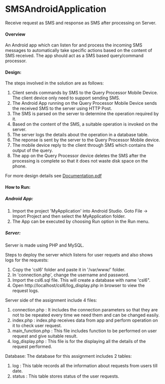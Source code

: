 # SMSAndroidApplication
Receive request as SMS and response as SMS after processing on Server.


#### Overview
An Android app which can listen for and process the incoming SMS messages to automatically take specific actions based on the content of SMS received. The app should act as a SMS  based  query/command  processor. 

#### Design:
The steps involved in the solution are as follows:

1. Client sends commands by SMS to the Query Processor Mobile Device. The client
device only need to support sending SMS.
2. The Android App running on the Query Processor Mobile Device sends the received
SMS to the server using HTTP Post.
3. The SMS is parsed on the server to determine the operation required by it.
4. Based on the content of the SMS, a suitable operation is invoked on the server.
5. The server logs the details about the operation in a database table.
6. The reponse is sent by the server to the Query Processor Mobile device.
7. The mobile device reply to the client through SMS which contains the output of
the query.
8. The app on the Query Processor device deletes the SMS after the processing is
complete so that it does not waste disk space on the phone.

For more design details see [Documentation.pdf](Documentation.pdf)

#### How to Run:
##### Android App:

1. Import the project 'MyApplication' into Android Studio.
Goto File → Import Project and then select the MyApplication folder.
2. The App can be executed by choosing Run option in the Run menu.

##### Server:
Server is made using PHP and MySQL.

Steps to deploy the server which listens for user requets and also shows logs for the requests:

1. Copy the 'csl6' folder and paste it in '/var/www/' folder.
2. In 'connection.php', change the username and password.
3. Import the csl6.sql file. This will create a database with name 'csl6".
4. Open http://localhost/csl6/log_display.php in browser to view the request logs.

Server side of the assignment include 4 files:

1. connection.php : It includes the connection parameters so that they are not to be repeated every time we need them and can be changed easily.
2. index.php :  index.php receives data from app and perform operation on it to check user request.
3. main_function.php : This file includes function to be performed on user request and give suitable result.
4. log_display.php    :	This file is for the displaying all the details of the request performed.

Database: The database for this assignment includes 2 tables:

1. log : This table records all the information about requests from users till date.
2. status : This table stores status of the user requests. 
